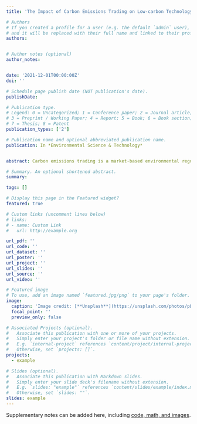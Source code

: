 ```yaml
---
title: 'The Impact of Carbon Emissions Trading on Low-carbon Technology Innovation in China：a Quasi-natural Experiment Based on the Carbon Emissions Trading Pilot'

# Authors
# If you created a profile for a user (e.g. the default `admin` user), write the username (folder name) here
# and it will be replaced with their full name and linked to their profile.
authors:


# Author notes (optional)
author_notes:


date: '2021-12-01T00:00:00Z'
doi: ''

# Schedule page publish date (NOT publication's date).
publishDate: 

# Publication type.
# Legend: 0 = Uncategorized; 1 = Conference paper; 2 = Journal article;
# 3 = Preprint / Working Paper; 4 = Report; 5 = Book; 6 = Book section;
# 7 = Thesis; 8 = Patent
publication_types: ['2']

# Publication name and optional abbreviated publication name.
publication: In *Environmental Science & Technology*


abstract: Carbon emissions trading is a market-based environmental regulation tool to promote low-carbon technology innovation and reduce the cost of carbon emissions. This research selects the low-carbon patent quantity indicators of 30 provinces from 2010-2017 to analyze the spatial clustering of low-carbon technology innovation in China by using spatial correlation coefficients and natural break-point method. In order to test the impact of China’s carbon emission trading policy on low-carbon technology innovation, this research uses pilots in seven regions as a quasi-natural experiment of carbon emission trading through DID model. The results show that there has been a significant spatial agglomeration effect in the east-central region, and the establishment of carbon emission trading pilots significantly promotes the regional level of low-carbon technology innovation. Based on the findings, this paper suggests that China should continue to improve the national carbon market, expand the industry coverage of the pilot carbon market, give full play to the role of the carbon emissions trading market in promoting low-carbon technology innovation, and strengthen regional synergistic development to enhance the spatial spillover effect of low-carbon innovation technologies and help achieve the goal of carbon peaking and carbon neutrality.

# Summary. An optional shortened abstract.
summary: 

tags: []

# Display this page in the Featured widget?
featured: true

# Custom links (uncomment lines below)
# links:
# - name: Custom Link
#   url: http://example.org

url_pdf: ''
url_code: ''
url_dataset: ''
url_poster: ''
url_project: ''
url_slides: ''
url_source: ''
url_video: ''

# Featured image
# To use, add an image named `featured.jpg/png` to your page's folder.
image:
  caption: 'Image credit: [**Unsplash**](https://unsplash.com/photos/pLCdAaMFLTE)'
  focal_point: ''
  preview_only: false

# Associated Projects (optional).
#   Associate this publication with one or more of your projects.
#   Simply enter your project's folder or file name without extension.
#   E.g. `internal-project` references `content/project/internal-project/index.md`.
#   Otherwise, set `projects: []`.
projects:
  - example

# Slides (optional).
#   Associate this publication with Markdown slides.
#   Simply enter your slide deck's filename without extension.
#   E.g. `slides: "example"` references `content/slides/example/index.md`.
#   Otherwise, set `slides: ""`.
slides: example
---
```




Supplementary notes can be added here, including [code, math, and images](https://wowchemy.com/docs/writing-markdown-latex/).

